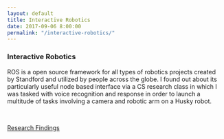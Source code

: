 ```yaml
---
layout: default
title: Interactive Robotics
date: 2017-09-06 8:00:00
permalink: "/interactive-robotics/"
---
```


<section class="portfolio-page" style="background-image: url(/assets/img/portfolio/interactive-robotics/background.jpg);">

<div class="portfolio-content" markdown="1">

### Interactive Robotics

ROS is a open source framework for all types of robotics projects created by Standford and utilized by
people across the globe. I found out about its particularly useful node based interface via a CS research
class in which I was tasked with voice recognition and response in order to launch a multitude of tasks
involving a camera and robotic arm on a Husky robot.

<br>

[Research Findings](/assets/docs/ROS-Report.pdf)

</div>

</section>